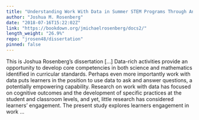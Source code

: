 ```yaml
---
title: "Understanding Work With Data in Summer STEM Programs Through An Experience Sampling Method Approach"
author: "Joshua M. Rosenberg"
date: "2018-07-16T15:22:02Z"
link: "https://bookdown.org/jmichaelrosenberg/docs2/"
length_weight: "26.9%"
repo: "jrosen48/dissertation"
pinned: false
---
```


This is Joshua Rosenberg’s dissertation [...] Data-rich activities provide an opportunity to develop core competencies in both science and mathematics identified in curricular standards. Perhaps even more importantly work with data puts learners in the position to use data to ask and answer questions, a potentially empowering capability. Research on work with data has focused on cognitive outcomes and the development of specific practices at the student and classroom levels, and yet, little research has considered learners’ engagement. The present study explores learners engagement in work ...
